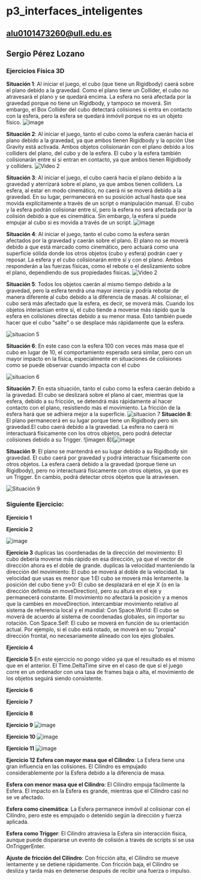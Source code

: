 # p3_interfaces_inteligentes

## alu0101473260@ull.edu.es
## Sergio Pérez Lozano

### Ejercicios Física 3D
**Situación 1**:
Al iniciar el juego, el cubo (que tiene un Rigidbody) caerá sobre el plano debido a la gravedad. Como el plano tiene un Collider, el cubo no atravesará el plano y se quedará encima.
La esfera no será afectada por la gravedad porque no tiene un Rigidbody, y tampoco se moverá. Sin embargo, el Box Collider del cubo detectará colisiones si entra en contacto con la esfera, pero la esfera se quedará inmóvil porque no es un objeto físico.
![image](https://github.com/user-attachments/assets/f5b21604-f3ee-4c54-847a-c1676864686a)

**Situación 2**:
Al iniciar el juego, tanto el cubo como la esfera caerán hacia el plano debido a la gravedad, ya que ambos tienen Rigidbody y la opción Use Gravity está activada.
Ambos objetos colisionarán con el plano debido a los colliders del plano, del cubo y de la esfera.
El cubo y la esfera también colisionarán entre sí si entran en contacto, ya que ambos tienen Rigidbody y colliders.
![Video 2](https://github.com/SergioPerezLoza/p3_interfaces_inteligentes/blob/main/practica3-SampleScene-Windows_-Mac_-Linux-Unity-2021.3.38f1-Education_-_DX11_-2024-10-13-15-40-29.gif)

**Situación 3**:
Al iniciar el juego, el cubo caerá hacia el plano debido a la gravedad y aterrizará sobre el plano, ya que ambos tienen colliders.
La esfera, al estar en modo cinemático, no caerá ni se moverá debido a la gravedad. En su lugar, permanecerá en su posición actual hasta que sea movida explícitamente a través de un script o manipulación manual.
El cubo y la esfera podrán colisionar entre sí, pero la esfera no será afectada por la colisión debido a que es cinemática. Sin embargo, la esfera sí puede empujar al cubo si es movida a través de un script.
![image](https://github.com/user-attachments/assets/693d20fc-5a86-4f49-910f-67039ec1a5f9)

**Situación 4**:
Al iniciar el juego, tanto el cubo como la esfera serán afectados por la gravedad y caerán sobre el plano.
El plano no se moverá debido a que está marcado como cinemático, pero actuará como una superficie sólida donde los otros objetos (cubo y esfera) podrán caer y reposar.
La esfera y el cubo colisionarán entre sí y con el plano. Ambos responderán a las fuerzas físicas, como el rebote o el deslizamiento sobre el plano, dependiendo de sus propiedades físicas.
![Video 2](https://github.com/SergioPerezLoza/p3_interfaces_inteligentes/blob/main/practica3-SampleScene-Windows_-Mac_-Linux-Unity-2021.3.38f1-Education_-_DX11_-2024-10-13-15-40-29.gif)

**Situación 5**:
Todos los objetos caerán al mismo tiempo debido a la gravedad, pero la esfera tendrá una mayor inercia y podría rebotar de manera diferente al cubo debido a la diferencia de masas.
Al colisionar, el cubo será más afectado que la esfera, es decir, se moverá más.
Cuando los objetos interactúan entre sí, el cubo tiende a moverse más rápido que la esfera en colisiones directas debido a su menor masa. Esto también puede hacer que el cubo "salte" o se desplace más rápidamente que la esfera.

![situacion 5](https://github.com/SergioPerezLoza/p3_interfaces_inteligentes/blob/main/practica3-SampleScene-Windows_-Mac_-Linux-Unity-2021.3.38f1-Education_-_DX11_-2024-10-13-17-07-08.gif)

**Situación 6**:
En este caso con la esfera 100 con veces más masa que el cubo en lugar de 10, el comportamiento esperado será similar, pero con un mayor impacto en la física, especialmente en situaciones de colisiones como se puede observar cuando impacta con el cubo

![situacion 6](https://github.com/SergioPerezLoza/p3_interfaces_inteligentes/blob/main/practica3-SampleScene-Windows_-Mac_-Linux-Unity-2021.3.38f1-Education_-_DX11_-2024-10-13-17-16-22.gif)

**Situación 7**:
En esta situación, tanto el cubo como la esfera caerán debido a la gravedad. El cubo se deslizará sobre el plano al caer, mientras que la esfera, debido a su fricción, se detendrá más rápidamente al hacer contacto con el plano, resistiendo más el movimiento. La fricción de la esfera hará que se adhiera mejor a la superficie.
![situacion 7](https://github.com/SergioPerezLoza/p3_interfaces_inteligentes/blob/main/practica3-SampleScene-Windows_-Mac_-Linux-Unity-2021.3.38f1-Education_-_DX11_-2024-10-13-22-48-37.gif)
**Situación 8**:
El plano permanecerá en su lugar porque tiene un Rigidbody pero sin gravedad.El cubo caerá debido a la gravedad. La esfera no caerá ni interactuará físicamente con los otros objetos, pero podrá detectar colisiones debido a su Trigger.
![imagen 8](![image](https://github.com/user-attachments/assets/db9539c3-5511-4bf9-a3c7-0e33245fe058)

**Situación 9**:
El plano se mantendrá en su lugar debido a su Rigidbody sin gravedad. El cubo caerá por gravedad y podrá interactuar físicamente con otros objetos. La esfera caerá debido a la gravedad (porque tiene un Rigidbody), pero no interactuará físicamente con otros objetos, ya que es un Trigger. En cambio, podrá detectar otros objetos que la atraviesen.

![Situación 9](https://github.com/SergioPerezLoza/p3_interfaces_inteligentes/blob/main/practica3-SampleScene-Windows_-Mac_-Linux-Unity-2021.3.38f1-Education_-_DX11_-2024-10-13-23-00-00.gif)


### Siguiente Ejercicio:
**Ejercicio 1**

**Ejercicio 2**

![image](https://github.com/user-attachments/assets/25293050-7cc2-4225-a6a7-6f061c62fcc5)

**Ejercicio 3**
duplicas las coordenadas de la dirección del movimiento: El cubo debería moverse más rápido en esa dirección, ya que el vector de dirección ahora es el doble de grande.
duplicas la velocidad manteniendo la dirección del movimiento: El cubo se moverá al doble de la velocidad.
la velocidad que usas es menor que 1:El cubo se moverá más lentamente.
la posición del cubo tiene y>0: El cubo se desplazará en el eje X (o en la dirección definida en moveDirection), pero su altura en el eje y permanecerá constante. El movimiento no afectará la posición y a menos que la cambies en moveDirection.
intercambiar movimiento relativo al sistema de referencia local y el mundial: Con Space.World: El cubo se moverá de acuerdo al sistema de coordenadas globales, sin importar su rotación.
Con Space.Self: El cubo se moverá en función de su orientación actual. Por ejemplo, si el cubo está rotado, se moverá en su "propia" dirección frontal, no necesariamente alineado con los ejes globales.

**Ejercicio 4**

**Ejercicio 5**
En este ejercicio no pongo video ya que el resultado es el mismo que en el anterior. El Time.DeltaTime sirve en el caso de que si el juego corre en un ordenador con una tasa de frames baja o alta, el movimiento de los objetos seguirá siendo consistente.

**Ejercicio 6**

**Ejercicio 7**

**Ejercicio 8**

**Ejercicio 9**
![image](https://github.com/user-attachments/assets/d8e89169-f957-4cff-b13b-76e07fd32a6a)


**Ejercicio 10**
![image](https://github.com/user-attachments/assets/9d8c59e7-3167-446a-b886-95af7edc5a97)


**Ejercicio 11**
![image](https://github.com/user-attachments/assets/6b8106d3-9418-4a14-9266-0c610c426780)


**Ejercicio 12**
**Esfera con mayor masa que el Cilindro**:
La Esfera tiene una gran influencia en las colisiones. El Cilindro es empujado considerablemente por la Esfera debido a la diferencia de masa.

**Esfera con menor masa que el Cilindro**:
El Cilindro empuja fácilmente la Esfera. El impacto en la Esfera es grande, mientras que el Cilindro casi no se ve afectado.

**Esfera como cinemática**:
La Esfera permanece inmóvil al colisionar con el Cilindro, pero este es empujado o detenido según la dirección y fuerza aplicada.

**Esfera como Trigger**:
El Cilindro atraviesa la Esfera sin interacción física, aunque puede dispararse un evento de colisión a través de scripts si se usa OnTriggerEnter.

**Ajuste de fricción del Cilindro**:
Con fricción alta, el Cilindro se mueve lentamente y se detiene rápidamente.
Con fricción baja, el Cilindro se desliza y tarda más en detenerse después de recibir una fuerza o impulso.
